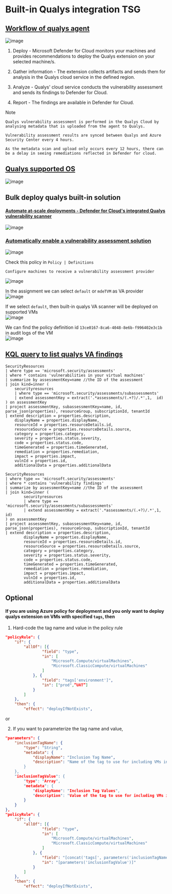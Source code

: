 # Built-in Qualys integration TSG

## [Workflow of qualys agent](https://learn.microsoft.com/en-us/azure/defender-for-cloud/deploy-vulnerability-assessment-vm)
![image](https://user-images.githubusercontent.com/96930989/212463315-f45920c2-7977-4350-9b55-985fe84b0931.png)

1. Deploy - Microsoft Defender for Cloud monitors your machines and provides recommendations to deploy the Qualys extension on your selected machine/s.

2. Gather information - The extension collects artifacts and sends them for analysis in the Qualys cloud service in the defined region.

3. Analyze - Qualys' cloud service conducts the vulnerability assessment and sends its findings to Defender for Cloud.

4. Report - The findings are available in Defender for Cloud.

Note
```
Qualys vulnerability assessment is performed in the Qualys Cloud by analysing metadata that is uploaded from the agent to Qualys.

Vulnerability assessment results are synced between Qualys and Azure Security Center every 4 hours. 

As the metadata scan and upload only occurs every 12 hours, there can be a delay in seeing remediations reflected in Defender for cloud.
```

## [Qualys supported OS](https://learn.microsoft.com/en-us/azure/defender-for-cloud/deploy-vulnerability-assessment-vm#why-does-my-machine-show-as-not-applicable-in-the-recommendation)
![image](https://user-images.githubusercontent.com/96930989/212463200-28dfd795-2b93-40e9-ab37-61e3161dc64d.png)


## Bulk deploy qualys built-in solution
#### [Automate at-scale deployments - Defender for Cloud's integrated Qualys vulnerability scanner](https://learn.microsoft.com/en-us/azure/defender-for-cloud/deploy-vulnerability-assessment-vm#automate-at-scale-deployments)
![image](https://user-images.githubusercontent.com/96930989/226186069-0fd15aa9-c321-4e4d-b20a-f6c1edd45e7f.png)

### [Automatically enable a vulnerability assessment solution](https://learn.microsoft.com/en-us/azure/defender-for-cloud/auto-deploy-vulnerability-assessment#automatically-enable-a-vulnerability-assessment-solution)

![image](https://github.com/guguji666666/GJS-MDC-Tips/assets/96930989/4cd3b611-ee53-488e-91f5-886b78a9dec7)

Check this policy in `Policy | Definitions` <br>
```
Configure machines to receive a vulnerability assessment provider
```
![image](https://github.com/guguji666666/GJS-MDC-Tips/assets/96930989/62334999-2821-45ab-8c7c-8b8dc62e92fd)

In the assignment we can select `default` or `mdeTVM` as VA provider <br>
![image](https://github.com/guguji666666/GJS-MDC-Tips/assets/96930989/ba033593-39c2-4106-8140-ae0cdd87ca9d)

If we select `default`, then built-in qualys VA scanner will be deployed on supported VMs <br>
![image](https://github.com/guguji666666/GJS-MDC-Tips/assets/96930989/ebc404b1-90fb-462c-b11d-3cbc7d99eae0)

We can find the policy definition id `13ce0167-8ca6-4048-8e6b-f996402e3c1b` in audit logs of the VM <br>
![image](https://github.com/guguji666666/GJS-MDC-Tips/assets/96930989/2cc19ca9-09ff-4a19-b44e-1481f17c3684)

## [KQL query to list qualys VA findings](https://learn.microsoft.com/en-us/azure/defender-for-cloud/resource-graph-samples?tabs=azure-cli#list-qualys-vulnerability-assessment-results)
```kusto
SecurityResources
| where type == 'microsoft.security/assessments'
| where * contains 'vulnerabilities in your virtual machines'
| summarize by assessmentKey=name //the ID of the assessment
| join kind=inner (
	securityresources
	| where type == 'microsoft.security/assessments/subassessments'
	| extend assessmentKey = extract('.*assessments/(.+?)/.*',1,  id)
) on assessmentKey
| project assessmentKey, subassessmentKey=name, id, parse_json(properties), resourceGroup, subscriptionId, tenantId
| extend description = properties.description,
	displayName = properties.displayName,
	resourceId = properties.resourceDetails.id,
	resourceSource = properties.resourceDetails.source,
	category = properties.category,
	severity = properties.status.severity,
	code = properties.status.code,
	timeGenerated = properties.timeGenerated,
	remediation = properties.remediation,
	impact = properties.impact,
	vulnId = properties.id,
	additionalData = properties.additionalData
```

```kusto
SecurityResources
| where type == 'microsoft.security/assessments'
| where * contains 'vulnerability findings'
| summarize by assessmentKey=name //the ID of the assessment
| join kind=inner (
        securityresources
        | where type == 'microsoft.security/assessments/subassessments'
        | extend assessmentKey = extract('.*assessments/(.+?)/.*',1,  id)
) on assessmentKey
| project assessmentKey, subassessmentKey=name, id, parse_json(properties), resourceGroup, subscriptionId, tenantId
| extend description = properties.description,
        displayName = properties.displayName,
        resourceId = properties.resourceDetails.id,
        resourceSource = properties.resourceDetails.source,
        category = properties.category,
        severity = properties.status.severity,
        code = properties.status.code,
        timeGenerated = properties.timeGenerated,
        remediation = properties.remediation,
        impact = properties.impact,
        vulnId = properties.id,
        additionalData = properties.additionalData
```


## Optional
#### If you are using Azure policy for deployment and you only want to deploy qualys extension on VMs with specified `tags`, then
1. Hard-code the tag name and value in the policy rule
```json
"policyRule": {
    "if": {
        "allOf": [{
                "field": "type",
                "in": [
                    "Microsoft.Compute/virtualMachines",
                    "Microsoft.ClassicCompute/virtualMachines"
                ]
            }, {
                "field": "tags['environment']",
                "in": ["prod",”UAT”]
            }
        ]
    },
    "then": {
        "effect": "deployIfNotExists",
```

or

2. If you want to parameterize the tag name and value,
```json
"parameters": {
    "inclusionTagName": {
        "type": "String",
        "metadata": {
            "displayName": "Inclusion Tag Name",
            "description": "Name of the tag to use for including VMs in the scope of this policy. 
        }
    },
    "inclusionTagValue": {
        "type": "Array",
        "metadata": {
            "displayName": "Inclusion Tag Values",
            "description": "Value of the tag to use for including VMs in the scope of this policy. 
        }
    }
},
"policyRule": {
    "if": {
        "allOf": [{
                "field": "type",
                "in": [
                    "Microsoft.Compute/virtualMachines",
                    "Microsoft.ClassicCompute/virtualMachines"
                ]
            }, {
                "field": "[concat('tags[', parameters('inclusionTagName'), ']')]",
                "in": "[parameters('inclusionTagValue')]"
            }
        ]
    },
    "then": {
        "effect": "deployIfNotExists",
```

